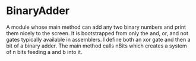 # BinaryAdder
A module whose main method can add any two binary numbers and print them nicely to the screen. It is bootstrapped from only the and, or, and not gates typically available in assemblers. I define both an xor gate and then a bit of a binary adder. The main method calls nBits which creates a system of n bits feeding a and b into it. 
